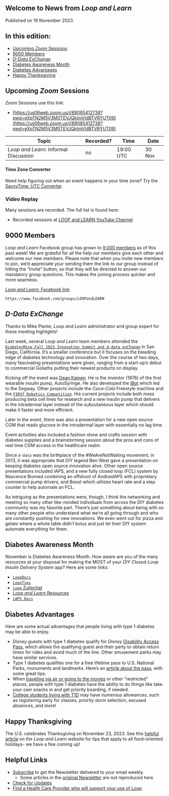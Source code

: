 ## Welcome to News from&nbsp;_<span translate="no">Loop and Learn</span>_

Published on 19 November 2023.

## In this edition:

* [Upcoming *Zoom* Sessions](#upcoming-zoom-sessions)
* [9000 Members](#9000-members)
* [_<span translate="no">D-Data ExChange</span>_](#d-data-exchange)
* [Diabetes Awareness Month](#diabetes-awareness-month)
* [Diabetes Advantages](#diabetes-advantages)
* [Happy Thanksgiving](#happy-thanksgiving)


## Upcoming *Zoom* Sessions

*Zoom* Sessions use this link:

* [https://us06web.zoom.us/j/89085412738?pwd=eXpTN2M5V3M0TEVJQktmVldBTVRYUT09](https://us06web.zoom.us/j/89085412738?pwd=eXpTN2M5V3M0TEVJQktmVldBTVRYUT09)

| Topic | Recorded? | Time | Date |
| - | - | - | - |
| _<span translate="no">Loop and Learn</span>_: Informal Discussion | no | 19:00 UTC | 30 Nov |

#### Time Zone Converter

Need help figuring out when an event happens in your time zone? Try the [SavvyTime: UTC Converter](https://savvytime.com/converter/utc).

### Video Replay

Many sessions are recorded. The full list is found here:

* Recorded sessions at&nbsp;[<span translate="no">LOOP and LEARN</span>&nbsp;YouTube Channel](https://www.youtube.com/c/loopandlearn)

## 9000 Members

_<span translate="no">Loop and Learn</span>_&nbsp;Facebook group has grown to [9,000 members](https://www.facebook.com/groups/LOOPandLEARN/posts/3560094507580361/) as of this past week! We are grateful for all the help our members give each other and welcome our new members. Please note that when you invite new members to join, we’d appreciate your sending them the link to our group instead of hitting the “Invite” button, so that they will be directed to answer our mandatory group questions. This makes the joining process quicker and more seamless.

[_<span translate="no">Loop and Learn</span>_: Facebook link](https://www.facebook.com/groups/LOOPandLEARN)

`https://www.facebook.com/groups/LOOPandLEARN`

## _<span translate="no">D-Data ExChange</span>_

Thanks to Mike Plante, _<span translate="no">Loop and Learn</span>_&nbsp;administrator and group expert for these meeting highlights!

Last week, several&nbsp;_<span translate="no">Loop and Learn</span>_&nbsp;team members attended the [`DiabetesMine Fall 2023 Innovation Summit and d-data exChange`](https://ddataexchange.com/) in San Diego, California. It’s a smaller conference but it focuses on the bleeding edge of diabetes technology and innovation. Over the course of two days, many fascinating presentations were given, ranging from a start-up’s debut to commercial Goliaths putting their newest products on display.

Kicking off the event was [Dean Kamen](https://www.firstinspires.org/about/leadership/dean-kamen). He is the inventor (1976) of the first wearable insulin pump, AutoSyringe. He also developed the [iBot](https://mobiusmobility.com/2021/05/the-ibot-a-mission-to-revolutionize-the-wheelchair/) which led to the Segway. Other projects include the *Coca-Cola* Freestyle machine and the [`FIRST Robotics Competition`](https://www.firstinspires.org/robotics/frc). His current projects include both mass producing beta cell lines for research and a new insulin pump that delivers in the intradermal layer instead of the subcutaneous layer which should make it faster and more efficient.

Later in the event, there was also a presentation for a new open source CGM that reads glucose in the intradermal layer with essentially no lag time.

Event activities also included a fashion show and crafts session with diabetes supplies and a brainstorming session about the pros and cons of real time CGM access in the healthcare realm.

Since `d-data` was the birthplace of the #WeAreNotWaiting movement, in 2013, it was appropriate that DIY legend Ben West gave a presentation on keeping diabetes open source innovation alive. Other open source presentations included iAPS, and a new fully closed loop (FCL) system by Nascence Biomed combining an offshoot of AndroidAPS with proprietary commercial pump drivers, and Boost which utilizes heart rate and a step counter to help automate an FCL.

As intriguing as the presentations were, though, I think the networking and meeting so many other like-minded individuals from across the DIY diabetes community was my favorite part. There’s just something about being with so many other people who understand what we’re all going through and who are constantly pushing for new innovations. We even went out for pizza and gelato where a whole table didn’t bolus and just let their DIY system automate everything for them.

## Diabetes Awareness Month

November is Diabetes Awareness Month. How aware are you of the many resources at your disposal for making the MOST of your *DIY Closed-Loop Insulin Delivery System* app? Here are some links:

* [`LoopDocs`](https://loopkit.github.io/loopdocs/)
* [`LoopTips`](https://loopkit.github.io/looptips/)
* [`Loop` Zulipchat](https://loop.zulipchat.com/)
* [_<span translate="no">Loop and Learn</span>_&nbsp;Resources](https://www.loopandlearn.org/resources/)
* [`iAPS Docs`](https://iaps.readthedocs.io/en/main/)

## Diabetes Advantages

Here are some actual advantages that people living with type 1 diabetes may be able to enjoy.

* *Disney* guests with type 1 diabetes qualify for *Disney* [Disability Access Pass](https://disneyworld.disney.go.com/guest-services/disability-access-service/), which allows the qualifying guest and their party to obtain return times for rides and avoid much of the line. Other amusement parks may have similar services.
* Type 1 diabetes qualifies one for a free lifetime pass to U.S. National Parks, monuments and landmarks. Here’s an [article about the pass](https://diatribe.org/how-get-free-lifetime-national-parks-pass), with some great tips.
* When [traveling via air or going to the movies](https://beyondtype1.org/take-your-perks-with-type-1/) or other “restricted” places, people with type 1 diabetes have the ability to do things like take your own snacks in and get priority boarding, if needed.
* [College students living with T1D](https://beyondtype1.org/college-university-with-type-1-diabetes/) may have numerous allowances, such as registering early for classes, priority dorm selection, excused absences, and more!

## Happy Thanksgiving

The U.S. celebrates Thanksgiving on November 23, 2023. See this [helpful article](https://www.loopandlearn.org/thanksgiving/) on the&nbsp;_<span translate="no">Loop and Learn</span>_&nbsp;website for tips that apply to all food-oriented holidays- we have a few coming up!

## Helpful Links

* [Subscribe](https://www.loopandlearn.org/newsletter-signup/) to get the Newsletter delivered to your email weekly.
    * Some articles in the [original Newsletter](https://www.loopandlearn.org/2022/10/19/loop-and-learn-newsletter/) are not reproduced here
* [Check for Updates](https://www.loopandlearn.org/version-updates/)
* [Find a Health Care Provider who will support your use of&nbsp;<span translate="no">Loop</span>](https://www.loopandlearn.org/hcp-recommendations/)

